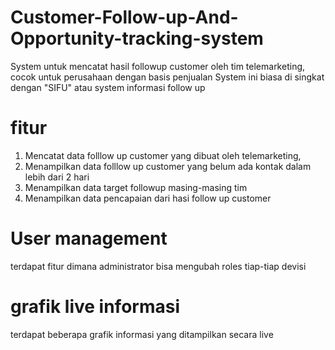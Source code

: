 # Customer-Follow-up-And-Opportunity-tracking-system
System untuk mencatat hasil followup customer oleh tim telemarketing, cocok untuk perusahaan dengan basis penjualan
System ini biasa di singkat dengan "SIFU" atau system informasi follow up

# fitur
1. Mencatat data folllow up customer yang dibuat oleh telemarketing,
2. Menampilkan data folllow up customer yang belum ada kontak dalam lebih dari 2 hari
3. Menampilkan data target followup masing-masing tim 
4. Menampilkan data pencapaian dari hasi follow up customer

# User management
terdapat fitur dimana administrator bisa mengubah roles tiap-tiap devisi 

# grafik live informasi
terdapat beberapa grafik informasi yang ditampilkan secara live 
